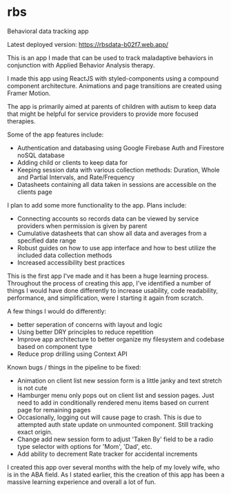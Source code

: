 # rbs
Behavioral data tracking app

Latest deployed version: https://rbsdata-b02f7.web.app/

This is an app I made that can be used to track maladaptive behaviors 
in conjunction with Applied Behavior Analysis therapy. 

I made this app using ReactJS with styled-components using a compound component architecture. 
Animations and page transitions are created using Framer Motion.

The app is primarily aimed at parents of children with autism to keep data 
that might be helpful for service providers to provide more focused therapies.

Some of the app features include:

  * Authentication and databasing using Google Firebase Auth and Firestore noSQL database
  * Adding child or clients to keep data for
  * Keeping session data with various collection methods: Duration, Whole and Partial Intervals, and Rate/Frequency
  * Datasheets containing all data taken in sessions are accessible on the clients page

I plan to add some more functionality to the app. Plans include: 

  * Connecting accounts so records data can be viewed by service providers when permission is given by parent
  * Cumulative datasheets that can show all data and averages from a specified date range
  * Robust guides on how to use app interface and how to best utilize the included data collection methods
  * Increased accessibility best practices

This is the first app I've made and it has been a huge learning process. Throughout the process of 
creating this app, I've identified a number of things I would have done differently to increase 
usability, code readability, performance, and simplification, were I starting it again from scratch.


A few things I would do differently:

  * better seperation of concerns with layout and logic
  * Using better DRY principles to reduce repetition
  * Improve app architecture to better organize my filesystem and codebase based on component type
  * Reduce prop drilling using Context API

Known bugs / things in the pipeline to be fixed:
  * Animation on client list new session form is a little janky and text stretch is
    not cute
  * Hamburger menu only pops out on client list and session pages. Just need 
    to add in conditionally rendered menu items based on current page for remaining pages
  * Occasionally, logging out will cause page to crash. This is due to attempted auth state
    update on unmounted component. Still tracking exact origin.
  * Change add new session form to adjust 'Taken By' field to be a radio type
    selector with options for 'Mom', 'Dad', etc.
  * Add ability to decrement Rate tracker for accidental increments
    

  
I created this app over several months with the help of my lovely wife, who is in the ABA field. 
As I stated earlier, this the creation of this app has been a massive learning experience and overall a lot of fun.
  
